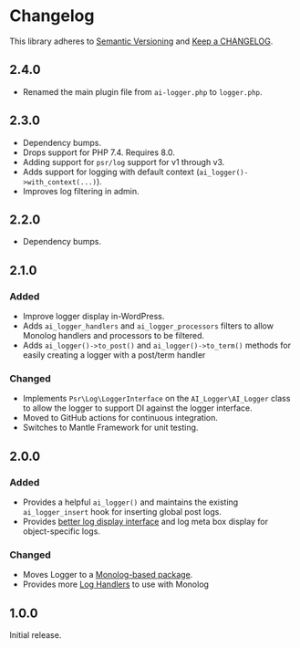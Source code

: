 # Changelog

This library adheres to [Semantic Versioning](https://semver.org/) and [Keep a
CHANGELOG](https://keepachangelog.com/en/1.0.0/).

## 2.4.0

- Renamed the main plugin file from `ai-logger.php` to `logger.php`.

## 2.3.0

- Dependency bumps.
- Drops support for PHP 7.4. Requires 8.0.
- Adding support for `psr/log` support for v1 through v3.
- Adds support for logging with default context (`ai_logger()->with_context(...)`).
- Improves log filtering in admin.

## 2.2.0

- Dependency bumps.

## 2.1.0

### Added

- Improve logger display in-WordPress.
- Adds `ai_logger_handlers` and `ai_logger_processors` filters to allow Monolog
  handlers and processors to be filtered.
- Adds `ai_logger()->to_post()` and `ai_logger()->to_term()` methods for easily
  creating a logger with a post/term handler

### Changed

- Implements `Psr\Log\LoggerInterface` on the `AI_Logger\AI_Logger` class to
  allow the logger to support DI against the logger interface.
- Moved to GitHub actions for continuous integration.
- Switches to Mantle Framework for unit testing.

## 2.0.0

### Added

- Provides a helpful `ai_logger()` and maintains the existing `ai_logger_insert` hook for inserting global post logs.
- Provides [better log display interface](https://github.com/alleyinteractive/logger/wiki/Viewing-Logs) and log meta box display for object-specific logs.

### Changed

- Moves Logger to a [Monolog-based package](https://github.com/alleyinteractive/logger/wiki/How-to-Use).
- Provides more [Log Handlers](https://github.com/alleyinteractive/logger/wiki/Log-Handlers) to use with Monolog

## 1.0.0

Initial release.
